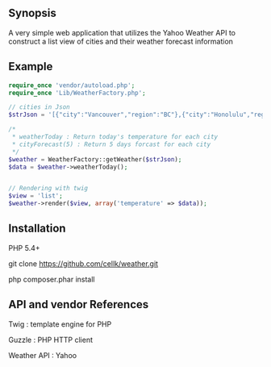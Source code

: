 ## Synopsis

A very simple web application that utilizes the Yahoo Weather API to construct a list view of cities and their weather forecast information

## Example

```php
require_once 'vendor/autoload.php';
require_once 'Lib/WeatherFactory.php';

// cities in Json
$strJson = '[{"city":"Vancouver","region":"BC"},{"city":"Honolulu","region":"HI"},{"city":"San Diego","region":"CA"},{"city":"Havana","region":"CH"}]';

/* 
 * weatherToday : Return today's temperature for each city
 * cityForecast(5) : Return 5 days forcast for each city
 */
$weather = WeatherFactory::getWeather($strJson);
$data = $weather->weatherToday();


// Rendering with twig
$view = 'list';
$weather->render($view, array('temperature' => $data));
```

## Installation

PHP 5.4+

git clone https://github.com/cellk/weather.git

php composer.phar install

## API and vendor References

Twig : template engine for PHP

Guzzle : PHP HTTP client

Weather API : Yahoo

